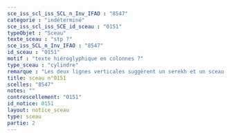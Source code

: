 ```yaml
---
sce_iss_scl_iss_SCL_n_Inv_IFAO : "8547"
categorie : "indéterminé"
sce_iss_scl_iss_SCE_id_sceau : "0151"
typeObjet : "Sceau"
texte_sceau : "stp ?"
sce_iss_SCL_n_Inv_IFAO : "8547"
id_sceau : "0151"
motif : "texte hiéroglyphique en colonnes ?"
type_sceau : "cylindre"
remarque : "Les deux lignes verticales suggèrent un serekh et un sceau de chancellerie royale, mais les signes sont de grand module. "
title: sceau n°0151
scelles: "8547"
notes: ""
contrescellement: "0151"
id_notice: 0151
layout: notice_sceau
type: sceau
partie: 2
---
```

